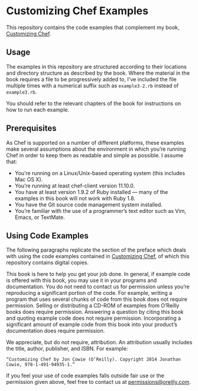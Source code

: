 Customizing Chef Examples
================

This repository contains the code examples that complement my book, [Customizing Chef](http://shop.oreilly.com/product/0636920032984.do).

Usage
------

The examples in this repository are structured according to their locations and directory structure as described by the book. Where the material in the book requires a file to be progressively added to, I've included the file multiple times with a numerical suffix such as ```example3-2.rb``` instead of ```example3.rb```.

You should refer to the relevant chapters of the book for instructions on how to run each example.


Prerequisites
-------------
As Chef is supported on a number of different platforms, these examples make several assumptions about the environment in which you’re running Chef in order to keep them as readable and simple as possible. I assume that:

* You’re running on a Linux/Unix-based operating system (this includes Mac OS X).
* You’re running at least chef-client version 11.10.0.
* You have at least version 1.9.2 of Ruby installed — many of the examples in this book will not work with Ruby 1.8.
* You have the Git source code management system installed.
* You’re familiar with the use of a programmer’s text editor such as Vim, Emacs, or TextMate.

Using Code Examples
-------------------

The following paragraphs replicate the section of the preface which deals with using the code examples contained in [Customizing Chef](http://shop.oreilly.com/product/0636920032984.do), of which this repository contains digital copies.

This book is here to help you get your job done. In general, if example code is offered with this book, you may use it in your programs and documentation. You do not need to contact us for permission unless you’re reproducing a significant portion of the code. For example, writing a program that uses several chunks of code from this book does not require permission. Selling or distributing a CD-ROM of examples from O’Reilly books does require permission. Answering a question by citing this book and quoting example code does not require permission. Incorporating a significant amount of example code from this book into your product’s documentation does require permission.

We appreciate, but do not require, attribution. An attribution usually includes the title, author, publisher, and ISBN. For example: 

```
“Customizing Chef by Jon Cowie (O’Reilly). Copyright 2014 Jonathan Cowie, 978-1-491-94935-1.”
```

If you feel your use of code examples falls outside fair use or the permission given above, feel free to contact us at permissions@oreilly.com.